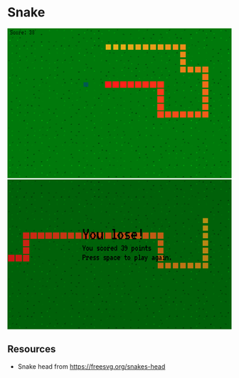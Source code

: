 # Snake

![Snake](snake.png)
![You lose](end.png)

## Resources

- Snake head from https://freesvg.org/snakes-head
